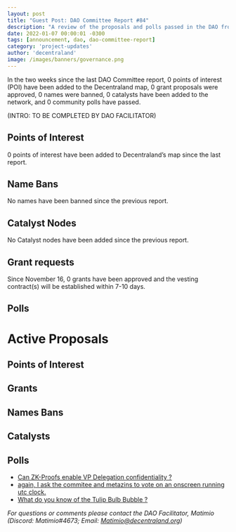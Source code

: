 ```yaml
---
layout: post
title: "Guest Post: DAO Committee Report #84"
description: "A review of the proposals and polls passed in the DAO from November 16 through November 30".
date: 2022-01-07 00:00:01 -0300
tags: [announcement, dao, dao-committee-report]
category: 'project-updates'
author: 'decentraland'
image: /images/banners/governance.png
---
```


In the two weeks since the last DAO Committee report, 0 points of interest (POI) have been added to the Decentraland map, 0 grant proposals were approved, 0 names were banned, 0 catalysts have been added to the network, and 0 community polls have passed.

(INTRO: TO BE COMPLETED BY DAO FACILITATOR)

## Points of Interest
0 points of interest have been added to Decentraland’s map since the last report.


## Name Bans

No names have been banned since the previous report.

## Catalyst Nodes
No Catalyst nodes have been added since the previous report.


## Grant requests
Since November 16, 0 grants have been approved and the vesting contract(s) will be established within 7-10 days.


## Polls


# Active Proposals

## Points of Interest


## Grants


## Names Bans


## Catalysts


## Polls

* [Can ZK-Proofs enable VP Delegation confidentiality ?](https://governance.decentraland.org/proposal/?id=acb59d35-7c20-433d-8882-791c2c12e420)
* [again, I ask the commitee and metazins to vote on an onscreen running utc clock.](https://governance.decentraland.org/proposal/?id=eeddfa59-cd60-453c-98c3-19a7ea148535)
* [What do you know of the Tulip Bulb Bubble ?](https://governance.decentraland.org/proposal/?id=8465995b-d72e-4fc6-ba9a-007b4e836ac8)

*For questions or comments please contact the DAO Facilitator, Matimio (Discord: Matimio#4673; Email: [Matimio@decentraland.org](mailto:Matimio@decentraland.org))*